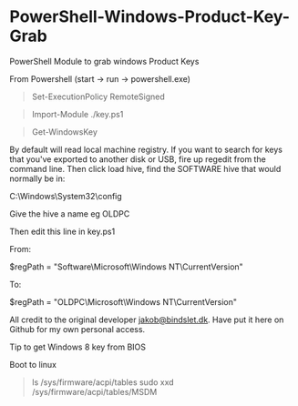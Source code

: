 # PowerShell-Windows-Product-Key-Grab
PowerShell Module to grab windows Product Keys

From Powershell (start -> run -> powershell.exe)

>Set-ExecutionPolicy RemoteSigned

>Import-Module ./key.ps1

>Get-WindowsKey

By default will read local machine registry. If you want to search for keys that you've exported to another disk or USB, fire up regedit from the command line. Then click load hive, find the SOFTWARE hive that would normally be in:

C:\Windows\System32\config

Give the hive a name eg OLDPC

Then edit this line in key.ps1

From:

$regPath = "Software\Microsoft\Windows NT\CurrentVersion"

To:

$regPath = "OLDPC\Microsoft\Windows NT\CurrentVersion"

All credit to the original developer jakob@bindslet.dk. Have put it here on Github for my own personal access.

Tip to get Windows 8 key from BIOS

Boot to linux 
>ls /sys/firmware/acpi/tables
>sudo xxd /sys/firmware/acpi/tables/MSDM



